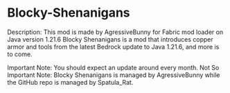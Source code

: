 # Blocky-Shenanigans
Description:
This mod is made by AgressiveBunny for Fabric mod loader on Java version 1.21.6
Blocky Shenanigans is a mod that introduces copper armor and tools from the latest Bedrock update to Java 1.21.6, and more is to come.



Important Note: You should expect an update around every month.
Not So Important Note: Blocky Shenanigans is managed by AgressiveBunny while the GitHub repo is managed by Spatula_Rat.
